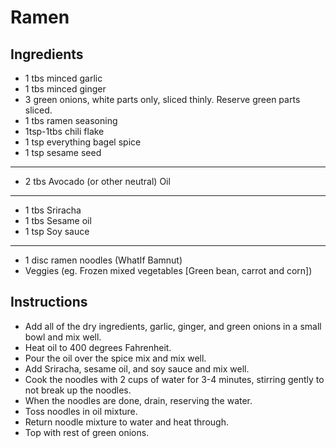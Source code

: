# Ramen

## Ingredients

- 1 tbs minced garlic
- 1 tbs minced ginger
- 3 green onions, white parts only, sliced thinly. Reserve green parts sliced.
- 1 tbs ramen seasoning
- 1tsp-1tbs chili flake
- 1 tsp everything bagel spice
- 1 tsp sesame seed

---

- 2 tbs Avocado (or other neutral) Oil

---

- 1 tbs Sriracha
- 1 tbs Sesame oil
- 1 tsp Soy sauce

---

- 1 disc ramen noodles (WhatIf Bamnut)
- Veggies (eg. Frozen mixed vegetables [Green bean, carrot and corn])

## Instructions

- Add all of the dry ingredients, garlic, ginger, and green onions in a small bowl and mix well.
- Heat oil to 400 degrees Fahrenheit.
- Pour the oil over the spice mix and mix well.
- Add Sriracha, sesame oil, and soy sauce and mix well.
- Cook the noodles with 2 cups of water for 3-4 minutes, stirring gently to not break up the noodles.
- When the noodles are done, drain, reserving the water.
- Toss noodles in oil mixture.
- Return noodle mixture to water and heat through.
- Top with rest of green onions.
